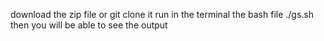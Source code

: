 download the zip file or git clone it 
run in the terminal the bash file ./gs.sh
then you will be able to see the output
